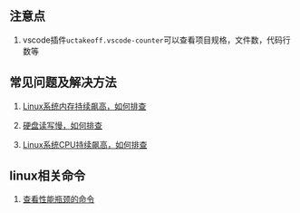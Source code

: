 ## 注意点

1. vscode插件`uctakeoff.vscode-counter`可以查看项目规格，文件数，代码行数等

## 常见问题及解决方法

1. [Linux系统内存持续飙高，如何排查](./常见问题及解决方法/Linux系统内存持续飙高如何排查.md)

2. [硬盘读写慢，如何排查](./常见问题及解决方法/Linux系统硬盘读写慢怎么排查.md)

3. [Linux系统CPU持续飙高，如何排查](./常见问题及解决方法/Linux系统CPU持续飙高如何排查.md)

## linux相关命令

1. [查看性能瓶颈的命令](./命令/查看性能瓶颈的命令.md)